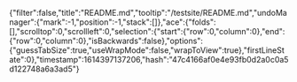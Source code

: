 {"filter":false,"title":"README.md","tooltip":"/testsite/README.md","undoManager":{"mark":-1,"position":-1,"stack":[]},"ace":{"folds":[],"scrolltop":0,"scrollleft":0,"selection":{"start":{"row":0,"column":0},"end":{"row":0,"column":0},"isBackwards":false},"options":{"guessTabSize":true,"useWrapMode":false,"wrapToView":true},"firstLineState":0},"timestamp":1614397137206,"hash":"47c4166af0e4e93fb0d2a0c0a5d122748a6a3ad5"}